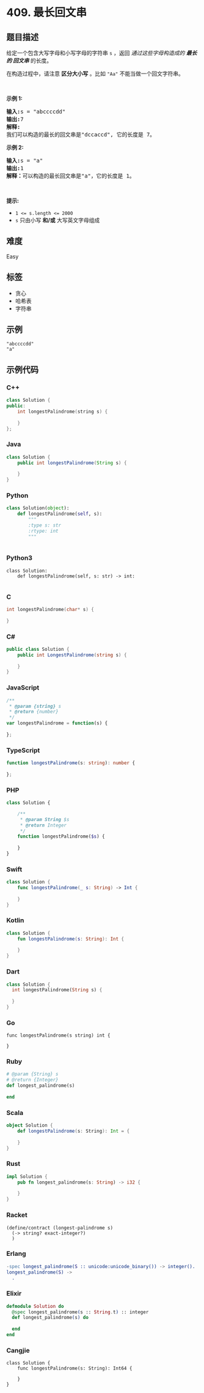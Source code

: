 # 409. 最长回文串

## 题目描述

<p>给定一个包含大写字母和小写字母的字符串<meta charset="UTF-8" />&nbsp;<code>s</code>&nbsp;，返回&nbsp;<em>通过这些字母构造成的 <strong>最长的 <span data-keyword="palindrome-string">回文串</span></strong></em>&nbsp;的长度。</p>

<p>在构造过程中，请注意 <strong>区分大小写</strong> 。比如&nbsp;<code>"Aa"</code>&nbsp;不能当做一个回文字符串。</p>

<p>&nbsp;</p>

<p><strong class="example">示例 1: </strong></p>

<pre>
<strong>输入:</strong>s = "abccccdd"
<strong>输出:</strong>7
<strong>解释:</strong>
我们可以构造的最长的回文串是"dccaccd", 它的长度是 7。
</pre>

<p><strong class="example">示例 2:</strong></p>

<pre>
<strong>输入:</strong>s = "a"
<strong>输出:</strong>1
<strong>解释：</strong>可以构造的最长回文串是"a"，它的长度是 1。
</pre>

<p>&nbsp;</p>

<p><strong>提示:</strong></p>

<ul>
	<li><code>1 &lt;= s.length &lt;= 2000</code></li>
	<li><code>s</code>&nbsp;只由小写 <strong>和/或</strong> 大写英文字母组成</li>
</ul>


## 难度

Easy

## 标签

- 贪心
- 哈希表
- 字符串

## 示例

```
"abccccdd"
"a"
```

## 示例代码

### C++

```cpp
class Solution {
public:
    int longestPalindrome(string s) {
        
    }
};
```

### Java

```java
class Solution {
    public int longestPalindrome(String s) {
        
    }
}
```

### Python

```python
class Solution(object):
    def longestPalindrome(self, s):
        """
        :type s: str
        :rtype: int
        """
        
```

### Python3

```python3
class Solution:
    def longestPalindrome(self, s: str) -> int:
        
```

### C

```c
int longestPalindrome(char* s) {
    
}
```

### C#

```csharp
public class Solution {
    public int LongestPalindrome(string s) {
        
    }
}
```

### JavaScript

```javascript
/**
 * @param {string} s
 * @return {number}
 */
var longestPalindrome = function(s) {
    
};
```

### TypeScript

```typescript
function longestPalindrome(s: string): number {
    
};
```

### PHP

```php
class Solution {

    /**
     * @param String $s
     * @return Integer
     */
    function longestPalindrome($s) {
        
    }
}
```

### Swift

```swift
class Solution {
    func longestPalindrome(_ s: String) -> Int {
        
    }
}
```

### Kotlin

```kotlin
class Solution {
    fun longestPalindrome(s: String): Int {
        
    }
}
```

### Dart

```dart
class Solution {
  int longestPalindrome(String s) {
    
  }
}
```

### Go

```golang
func longestPalindrome(s string) int {
    
}
```

### Ruby

```ruby
# @param {String} s
# @return {Integer}
def longest_palindrome(s)
    
end
```

### Scala

```scala
object Solution {
    def longestPalindrome(s: String): Int = {
        
    }
}
```

### Rust

```rust
impl Solution {
    pub fn longest_palindrome(s: String) -> i32 {
        
    }
}
```

### Racket

```racket
(define/contract (longest-palindrome s)
  (-> string? exact-integer?)
  )
```

### Erlang

```erlang
-spec longest_palindrome(S :: unicode:unicode_binary()) -> integer().
longest_palindrome(S) ->
  .
```

### Elixir

```elixir
defmodule Solution do
  @spec longest_palindrome(s :: String.t) :: integer
  def longest_palindrome(s) do
    
  end
end
```

### Cangjie

```cangjie
class Solution {
    func longestPalindrome(s: String): Int64 {

    }
}
```

